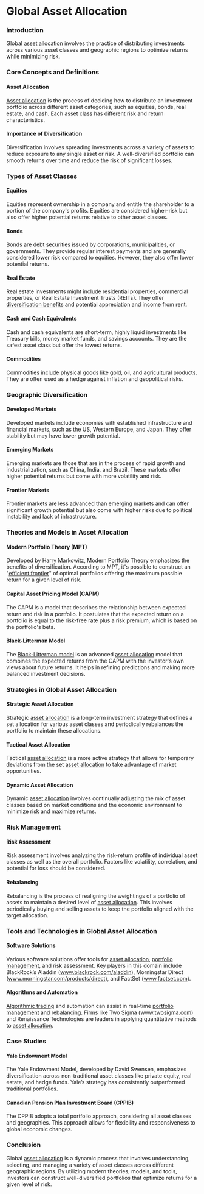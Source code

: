 # Global Asset Allocation

### Introduction

Global [asset allocation](../a/asset_allocation.md) involves the practice of distributing investments across various asset classes and geographic regions to optimize returns while minimizing risk. 

### Core Concepts and Definitions

#### Asset Allocation

[Asset allocation](../a/asset_allocation.md) is the process of deciding how to distribute an investment portfolio across different asset categories, such as equities, bonds, real estate, and cash. Each asset class has different risk and return characteristics.

#### Importance of Diversification

Diversification involves spreading investments across a variety of assets to reduce exposure to any single asset or risk. A well-diversified portfolio can smooth returns over time and reduce the risk of significant losses.

### Types of Asset Classes

#### Equities

Equities represent ownership in a company and entitle the shareholder to a portion of the company's profits. Equities are considered higher-risk but also offer higher potential returns relative to other asset classes.

#### Bonds

Bonds are debt securities issued by corporations, municipalities, or governments. They provide regular interest payments and are generally considered lower risk compared to equities. However, they also offer lower potential returns.

#### Real Estate

Real estate investments might include residential properties, commercial properties, or Real Estate Investment Trusts (REITs). They offer [diversification benefits](../d/diversification_benefits.md) and potential appreciation and income from rent.

#### Cash and Cash Equivalents

Cash and cash equivalents are short-term, highly liquid investments like Treasury bills, money market funds, and savings accounts. They are the safest asset class but offer the lowest returns.

#### Commodities

Commodities include physical goods like gold, oil, and agricultural products. They are often used as a hedge against inflation and geopolitical risks.

### Geographic Diversification

#### Developed Markets

Developed markets include economies with established infrastructure and financial markets, such as the US, Western Europe, and Japan. They offer stability but may have lower growth potential.

#### Emerging Markets

Emerging markets are those that are in the process of rapid growth and industrialization, such as China, India, and Brazil. These markets offer higher potential returns but come with more volatility and risk.

#### Frontier Markets

Frontier markets are less advanced than emerging markets and can offer significant growth potential but also come with higher risks due to political instability and lack of infrastructure.

### Theories and Models in Asset Allocation

#### Modern Portfolio Theory (MPT)

Developed by Harry Markowitz, Modern Portfolio Theory emphasizes the benefits of diversification. According to MPT, it's possible to construct an "[efficient frontier](../e/efficient_frontier.md)" of optimal portfolios offering the maximum possible return for a given level of risk.

#### Capital Asset Pricing Model (CAPM)

The CAPM is a model that describes the relationship between expected return and risk in a portfolio. It postulates that the expected return on a portfolio is equal to the risk-free rate plus a risk premium, which is based on the portfolio's beta.

#### Black-Litterman Model

The [Black-Litterman model](../b/black-litterman_model.md) is an advanced [asset allocation](../a/asset_allocation.md) model that combines the expected returns from the CAPM with the investor's own views about future returns. It helps in refining predictions and making more balanced investment decisions.

### Strategies in Global Asset Allocation

#### Strategic Asset Allocation

Strategic [asset allocation](../a/asset_allocation.md) is a long-term investment strategy that defines a set allocation for various asset classes and periodically rebalances the portfolio to maintain these allocations.

#### Tactical Asset Allocation

Tactical [asset allocation](../a/asset_allocation.md) is a more active strategy that allows for temporary deviations from the set [asset allocation](../a/asset_allocation.md) to take advantage of market opportunities.

#### Dynamic Asset Allocation

Dynamic [asset allocation](../a/asset_allocation.md) involves continually adjusting the mix of asset classes based on market conditions and the economic environment to minimize risk and maximize returns.

### Risk Management

#### Risk Assessment

Risk assessment involves analyzing the risk-return profile of individual asset classes as well as the overall portfolio. Factors like volatility, correlation, and potential for loss should be considered.

#### Rebalancing

Rebalancing is the process of realigning the weightings of a portfolio of assets to maintain a desired level of [asset allocation](../a/asset_allocation.md). This involves periodically buying and selling assets to keep the portfolio aligned with the target allocation.

### Tools and Technologies in Global Asset Allocation

#### Software Solutions

Various software solutions offer tools for [asset allocation](../a/asset_allocation.md), [portfolio management](../p/portfolio_management.md), and risk assessment. Key players in this domain include BlackRock’s Aladdin (www.blackrock.com/aladdin), Morningstar Direct (www.morningstar.com/products/direct), and FactSet (www.factset.com).

#### Algorithms and Automation

[Algorithmic trading](../a/algorithmic_trading.md) and automation can assist in real-time [portfolio management](../p/portfolio_management.md) and rebalancing. Firms like Two Sigma (www.twosigma.com) and Renaissance Technologies are leaders in applying quantitative methods to [asset allocation](../a/asset_allocation.md).

### Case Studies

#### Yale Endowment Model

The Yale Endowment Model, developed by David Swensen, emphasizes diversification across non-traditional asset classes like private equity, real estate, and hedge funds. Yale’s strategy has consistently outperformed traditional portfolios.

#### Canadian Pension Plan Investment Board (CPPIB)

The CPPIB adopts a total portfolio approach, considering all asset classes and geographies. This approach allows for flexibility and responsiveness to global economic changes.

### Conclusion

Global [asset allocation](../a/asset_allocation.md) is a dynamic process that involves understanding, selecting, and managing a variety of asset classes across different geographic regions. By utilizing modern theories, models, and tools, investors can construct well-diversified portfolios that optimize returns for a given level of risk.

